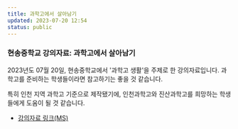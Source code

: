 ```yaml
---
title: 과학고에서 살아남기
updated: 2023-07-20 12:54
status: public
---
```


### 현송중학교 강의자료: 과학고에서 살아남기

2023년도 07월 20일, 현송중학교에서 '과학고 생활'을 주제로 한 강의자료입니다.
과학고를 준비하는 학생들이라면 참고하기는 좋을 것 같습니다.

특히 인천 지역 과학고 기준으로 제작됐기에,
인천과학고와 진산과학고를 희망하는 학생들에게 도움이 될 것 같습니다.

- <a href="https://view.officeapps.live.com/op/view.aspx?src=https%3A%2F%2Fraw.githubusercontent.com%2Fchemwj%2Fchemwj.github.io%2Fmain%2Ffiles%2F%25EA%25B3%25BC%25ED%2595%2599%25EA%25B3%25A0%25EC%2597%2590%25EC%2584%259C%2520%25EC%2582%25B4%25EC%2595%2584%25EB%2582%25A8%25EA%25B8%25B0.pptx&wdOrigin=BROWSELINK" download>강의자료 링크(MS)</a>

